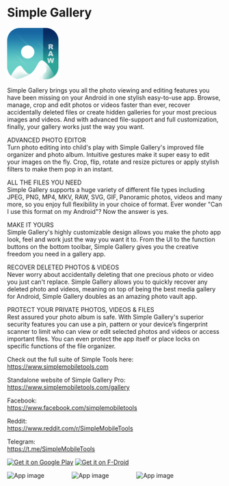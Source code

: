 # Simple Gallery

<img alt="Logo" src="graphics/icon.png" width="120" />

Simple Gallery brings you all the photo viewing and editing features you have been missing on your Android in one stylish easy-to-use app. Browse, manage, crop and edit photos or videos faster than ever, recover accidentally deleted files or create hidden galleries for your most precious images and videos. And with advanced file-support and full customization, finally, your gallery works just the way you want.

ADVANCED PHOTO EDITOR  
Turn photo editing into child's play with Simple Gallery's improved file organizer and photo album. Intuitive gestures make it super easy to edit your images on the fly. Crop, flip, rotate and resize pictures or apply stylish filters to make them pop in an instant.

ALL THE FILES YOU NEED  
Simple Gallery supports a huge variety of different file types including JPEG, PNG, MP4, MKV, RAW, SVG, GIF, Panoramic photos, videos and many more, so you enjoy full flexibility in your choice of format. Ever wonder "Can I use this format on my Android"? Now the answer is yes.

MAKE IT YOURS  
Simple Gallery's highly customizable design allows you make the photo app look, feel and work just the way you want it to. From the UI to the function buttons on the bottom toolbar, Simple Gallery gives you the creative freedom you need in a gallery app.

RECOVER DELETED PHOTOS & VIDEOS  
Never worry about accidentally deleting that one precious photo or video you just can't replace. Simple Gallery allows you to quickly recover any deleted photo and videos, meaning on top of being the best media gallery for Android, Simple Gallery doubles as an amazing photo vault app.

PROTECT YOUR PRIVATE PHOTOS, VIDEOS & FILES  
Rest assured your photo album is safe. With Simple Gallery's superior security features you can use a pin, pattern or your device’s fingerprint scanner to limit who can view or edit selected photos and videos or access important files. You can even protect the app itself or place locks on specific functions of the file organizer.

Check out the full suite of Simple Tools here:  
https://www.simplemobiletools.com

Standalone website of Simple Gallery Pro:  
https://www.simplemobiletools.com/gallery

Facebook:  
https://www.facebook.com/simplemobiletools

Reddit:  
https://www.reddit.com/r/SimpleMobileTools

Telegram:  
https://t.me/SimpleMobileTools

<a href='https://play.google.com/store/apps/details?id=com.simplemobiletools.gallery.pro'><img src='https://play.google.com/intl/en_us/badges/images/generic/en-play-badge.png' alt='Get it on Google Play' height='45' /></a>
<a href='https://f-droid.org/packages/com.simplemobiletools.gallery.pro'><img src='https://simplemobiletools.com/images/button-f-droid.png' alt='Get it on F-Droid' height='45' /></a>

<div style="display:flex;">
<img alt="App image" src="fastlane/metadata/android/en-GB/images/phoneScreenshots/1_en-GB.jpeg" width="30%">
<img alt="App image" src="fastlane/metadata/android/en-GB/images/phoneScreenshots/2_en-GB.jpeg" width="30%">
<img alt="App image" src="fastlane/metadata/android/en-GB/images/phoneScreenshots/3_en-GB.jpeg" width="30%">
</div>
